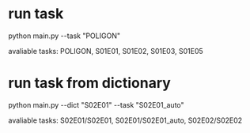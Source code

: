 # run task
python main.py --task "POLIGON"

avaliable tasks: POLIGON, S01E01, S01E02, S01E03, S01E05

# run task from dictionary
python main.py --dict "S02E01" --task "S02E01_auto"

avaliable tasks: S02E01/S02E01, S02E01/S02E01_auto, S02E02/S02E02


